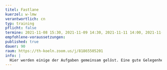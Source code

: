 ```yaml
---
titel: Fastlane
kuerzel: w-lmw
verantwortlich: cn
typ: training
pflicht: false
termine: 2021-11-08 15:30, 2021-11-09 14:30, 2021-11-11 14:00, 2021-11-16 15:00
empfohlene-voraussetzungen:
published: true
dauer: 90
raum: https://th-koeln.zoom.us/j/81865505201
info: |
  Hier werden einige der Aufgaben gemeinsam gelöst. Eine gute Gelegenheit für alle, die ihr Know-how noch ein bisschen auffrischen wollen.
---
```

